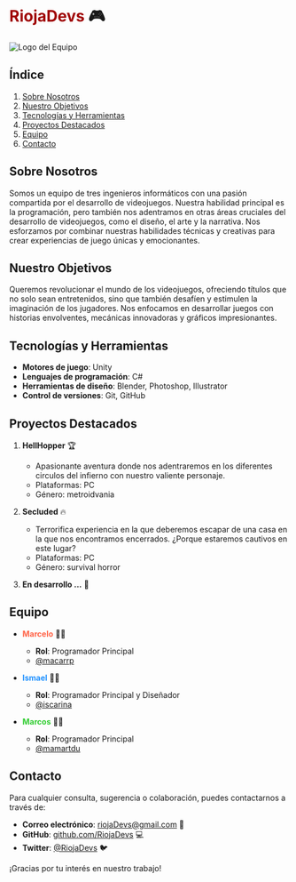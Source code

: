 # <span style="color: #A00303;">RiojaDevs</span> 🎮

![Logo del Equipo](url_del_logo)

## Índice

1. [Sobre Nosotros](#sobre-nosotros)
2. [Nuestro Objetivos](#nuestro-objetivos)
3. [Tecnologías y Herramientas](#tecnologías-y-herramientas)
4. [Proyectos Destacados](#proyectos-destacados)
5. [Equipo](#equipo)
6. [Contacto](#contacto)

## Sobre Nosotros

Somos un equipo de tres ingenieros informáticos con una pasión compartida por el desarrollo de videojuegos. Nuestra habilidad principal es la programación, pero también nos adentramos en otras áreas cruciales del desarrollo de videojuegos, como el diseño, el arte y la narrativa. Nos esforzamos por combinar nuestras habilidades técnicas y creativas para crear experiencias de juego únicas y emocionantes.

## Nuestro Objetivos

Queremos revolucionar el mundo de los videojuegos, ofreciendo títulos que no solo sean entretenidos, sino que también desafíen y estimulen la imaginación de los jugadores. Nos enfocamos en desarrollar juegos con historias envolventes, mecánicas innovadoras y gráficos impresionantes.

## Tecnologías y Herramientas

- **Motores de juego**: Unity
- **Lenguajes de programación**: C#
- **Herramientas de diseño**: Blender, Photoshop, Illustrator
- **Control de versiones**: Git, GitHub

## Proyectos Destacados

1. **HellHopper** 🏆
   - Apasionante aventura donde nos adentraremos en los diferentes circulos del infierno con nuestro valiente personaje.
   - Plataformas: PC
   - Género: metroidvania

2. **Secluded** 🔥
   - Terrorifica experiencia en la que deberemos escapar de una casa en la que nos encontramos encerrados. ¿Porque estaremos cautivos en este lugar?
   - Plataformas: PC
   - Género: survival horror

3. **En desarrollo ...** 🚧

## Equipo

- **<span style="color: #FF6347;">Marcelo</span>** 👨‍💻
  - **Rol**: Programador Principal
  - [@macarrp](https://www.github.com/macarrp)

- **<span style="color: #1E90FF;">Ismael</span>** 👨‍💻
  - **Rol**: Programador Principal y Diseñador
  - [@iscarina](https://www.github.com/iscarina)

- **<span style="color: #32CD32;">Marcos</span>** 👨‍💻
  - **Rol**: Programador Principal
  - [@mamartdu](https://www.github.com/mamartdu)

## Contacto

Para cualquier consulta, sugerencia o colaboración, puedes contactarnos a través de:

- **Correo electrónico**: [riojaDevs@gmail.com](mailto:correo@example.com) 📧
- **GitHub**: [github.com/RiojaDevs](https://github.com/RiojaDevs) 💻
- **Twitter**: [@RiojaDevs](https://twitter.com/nuestro_equipo) 🐦

¡Gracias por tu interés en nuestro trabajo!
